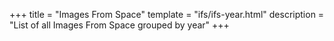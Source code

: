 +++
title = "Images From Space"
template = "ifs/ifs-year.html"
description = "List of all Images From Space grouped by year"
+++


